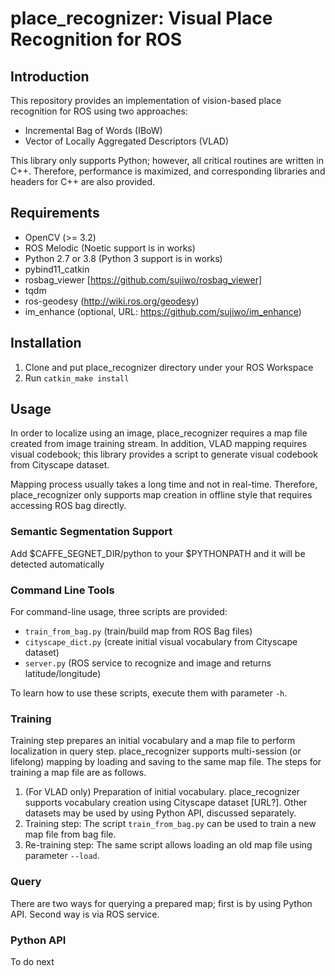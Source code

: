 # place_recognizer: Visual Place Recognition for ROS

## Introduction
This repository provides an implementation of vision-based place recognition for ROS using two approaches: 

- Incremental Bag of Words (IBoW)
- Vector of Locally Aggregated Descriptors (VLAD)

This library only supports Python; however, all critical routines are written in C++. Therefore, performance is maximized, and corresponding libraries and headers for C++ are also provided.

## Requirements

- OpenCV (>= 3.2)
- ROS Melodic (Noetic support is in works)
- Python 2.7 or 3.8 (Python 3 support is in works)
- pybind11_catkin
- rosbag_viewer [https://github.com/sujiwo/rosbag_viewer]
- tqdm
- ros-geodesy (http://wiki.ros.org/geodesy)
- im_enhance (optional, URL: https://github.com/sujiwo/im_enhance)

## Installation

1. Clone and put place_recognizer directory under your ROS Workspace
2. Run `catkin_make install`

## Usage

In order to localize using an image, place_recognizer requires a map file created from image training stream. In addition, VLAD mapping requires visual codebook; this library provides a script to generate visual codebook from Cityscape dataset. 

Mapping process usually takes a long time and not in real-time. Therefore, place_recognizer only supports map creation in offline style that requires accessing ROS bag directly.

### Semantic Segmentation Support

Add $CAFFE_SEGNET_DIR/python to your $PYTHONPATH and it will be detected automatically

### Command Line Tools

For command-line usage, three scripts are provided:

- `train_from_bag.py` (train/build map from ROS Bag files)
- `cityscape_dict.py` (create initial visual vocabulary from Cityscape dataset)
- `server.py` (ROS service to recognize and image and returns latitude/longitude)

To learn how to use these scripts, execute them with parameter `-h`.

### Training

Training step prepares an initial vocabulary and a map file to perform localization in query step. place_recognizer supports multi-session (or lifelong) mapping by loading and saving to the same map file. The steps for training a map file are as follows.

1. (For VLAD only) Preparation of initial vocabulary. place_recognizer supports vocabulary creation using Cityscape dataset [URL?]. Other datasets may be used by using Python API, discussed separately.
2. Training step: The script `train_from_bag.py` can be used to train a new map file from bag file.
3. Re-training step: The same script allows loading an old map file using parameter `--load`.

### Query

There are two ways for querying a prepared map; first is by using Python API. Second way is via ROS service.

### Python API

To do next


